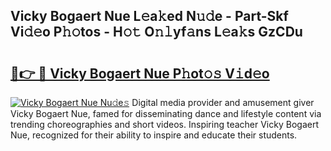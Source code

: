 ## Vicky Bogaert Nue L𝚎a𝚔ed N𝚞𝚍e - Part-Skf Vi𝚍𝚎o P𝚑𝚘tos - H𝚘𝚝 O𝚗𝚕yf𝚊ns L𝚎a𝚔s GzCDu

# <h2><a href="http://kf3lpkh.oniu.top/?m=Vicky+Bogaert+Nue">🔗👉 🔴 Vicky Bogaert Nue P𝚑ot𝚘𝚜 V𝚒d𝚎o</a></h2>

[![Vicky Bogaert Nue Nu𝚍e𝚜](https://i.imgur.com/0qMVB7G.gif)](http://kf3lpkh.oniu.top/?m=Vicky+Bogaert+Nue)
Digital media provider and amusement giver Vicky Bogaert Nue, famed for disseminating dance and lifestyle content via trending choreographies and short videos. Inspiring teacher Vicky Bogaert Nue, recognized for their ability to inspire and educate their students.  
